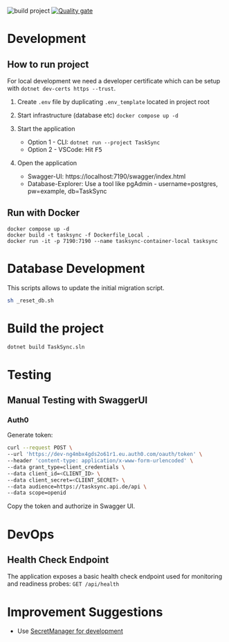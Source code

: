 ![build project](https://github.com/kemalk89/TaskSync/actions/workflows/dotnet.yml/badge.svg)
[![Quality gate](https://sonarcloud.io/api/project_badges/quality_gate?project=kemalk89_TaskSync)](https://sonarcloud.io/summary/new_code?id=kemalk89_TaskSync)

# Development

## How to run project
For local development we need a developer certificate which can be setup with ``dotnet dev-certs https --trust``.

1. Create `.env` file by duplicating `.env_template` located in project root

2. Start infrastructure (database etc) ``docker compose up -d``

3. Start the application
    - Option 1 - CLI: ``dotnet run --project TaskSync``
    - Option 2 - VSCode: Hit <kbd>F5</kbd>
4. Open the application
    - Swagger-UI: https://localhost:7190/swagger/index.html
    - Database-Explorer: Use a tool like pgAdmin - username=postgres, pw=example, db=TaskSync

## Run with Docker
```shell
docker compose up -d
docker build -t tasksync -f Dockerfile_Local .
docker run -it -p 7190:7190 --name tasksync-container-local tasksync
```

# Database Development
This scripts allows to update the initial migration script. 
```sh
sh _reset_db.sh
```

# Build the project
```sh
dotnet build TaskSync.sln
```

# Testing
## Manual Testing with SwaggerUI
### Auth0
Generate token:
```sh
curl --request POST \
--url 'https://dev-ng4mbx4gds2o61r1.eu.auth0.com/oauth/token' \
--header 'content-type: application/x-www-form-urlencoded' \
--data grant_type=client_credentials \
--data client_id=<CLIENT_ID> \
--data client_secret=<CLIENT_SECRET> \
--data audience=https://tasksync.api.de/api \
--data scope=openid
```
Copy the token and authorize in Swagger UI.

# DevOps
## Health Check Endpoint
The application exposes a basic health check endpoint used for monitoring and readiness probes:
```GET /api/health```

# Improvement Suggestions
- Use [SecretManager for development](https://learn.microsoft.com/en-us/aspnet/core/security/app-secrets?view=aspnetcore-8.0&tabs=windows)
